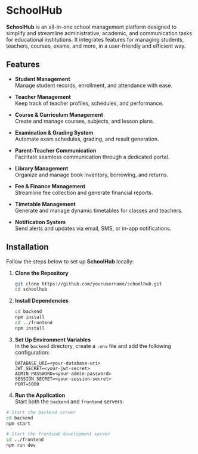 # SchoolHub

**SchoolHub** is an all-in-one school management platform designed to simplify and streamline administrative, academic, and communication tasks for educational institutions. It integrates features for managing students, teachers, courses, exams, and more, in a user-friendly and efficient way.

## Features

- **Student Management**  
  Manage student records, enrollment, and attendance with ease.

- **Teacher Management**  
  Keep track of teacher profiles, schedules, and performance.

- **Course & Curriculum Management**  
  Create and manage courses, subjects, and lesson plans.

- **Examination & Grading System**  
  Automate exam schedules, grading, and result generation.

- **Parent-Teacher Communication**  
  Facilitate seamless communication through a dedicated portal.

- **Library Management**  
  Organize and manage book inventory, borrowing, and returns.

- **Fee & Finance Management**  
  Streamline fee collection and generate financial reports.

- **Timetable Management**  
  Generate and manage dynamic timetables for classes and teachers.

- **Notification System**  
  Send alerts and updates via email, SMS, or in-app notifications.


## Installation

Follow the steps below to set up **SchoolHub** locally:

1. **Clone the Repository**  
   ```bash
   git clone https://github.com/yourusername/schoolhub.git
   cd schoolhub
   ```
2. **Install Dependencies**  
   ```bash
   cd backend
   npm install
   cd ../frontend
   npm install
   ```
3. **Set Up Environment Variables**  
   In the `backend` directory, create a `.env` file and add the following configuration:  
   ```plaintext
   DATABASE_URI=<your-database-uri>
   JWT_SECRET=<your-jwt-secret>
   ADMIN_PASSWORD=<your-admin-password>
   SESSION_SECRET=<your-session-secret>
   PORT=5000
   ```
4. **Run the Application**  
Start both the `backend` and `frontend` servers:
```bash
# Start the backend server
cd backend
npm start

# Start the frontend development server
cd ../frontend
npm run dev
```
